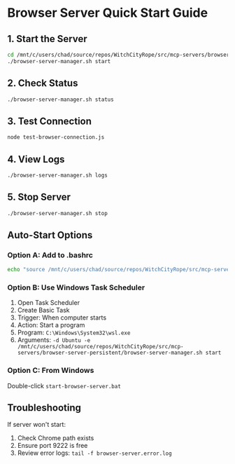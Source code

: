 # Browser Server Quick Start Guide

## 1. Start the Server

```bash
cd /mnt/c/users/chad/source/repos/WitchCityRope/src/mcp-servers/browser-server-persistent
./browser-server-manager.sh start
```

## 2. Check Status

```bash
./browser-server-manager.sh status
```

## 3. Test Connection

```bash
node test-browser-connection.js
```

## 4. View Logs

```bash
./browser-server-manager.sh logs
```

## 5. Stop Server

```bash
./browser-server-manager.sh stop
```

## Auto-Start Options

### Option A: Add to .bashrc
```bash
echo "source /mnt/c/users/chad/source/repos/WitchCityRope/src/mcp-servers/browser-server-persistent/auto-start.sh" >> ~/.bashrc
```

### Option B: Use Windows Task Scheduler
1. Open Task Scheduler
2. Create Basic Task
3. Trigger: When computer starts
4. Action: Start a program
5. Program: `C:\Windows\System32\wsl.exe`
6. Arguments: `-d Ubuntu -e /mnt/c/users/chad/source/repos/WitchCityRope/src/mcp-servers/browser-server-persistent/browser-server-manager.sh start`

### Option C: From Windows
Double-click `start-browser-server.bat`

## Troubleshooting

If server won't start:
1. Check Chrome path exists
2. Ensure port 9222 is free
3. Review error logs: `tail -f browser-server.error.log`